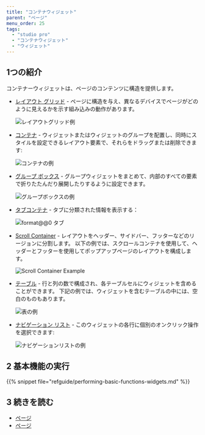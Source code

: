 ```yaml
---
title: "コンテナウィジェット"
parent: "ページ"
menu_order: 25
tags:
  - "studio pro"
  - "コンテナウィジェット"
  - "ウィジェット"
---
```


## 1つの紹介

コンテナーウィジェットは、ページのコンテンツに構造を提供します。

* [レイアウト グリッド](layout-grid) - ページに構造を与え、異なるデバイスでページがどのように見えるかを示す組み込みの動作があります。

    ![レイアウトグリッド例](attachments/container-widgets/layout-grid-example.png)

* [コンテナ](container) - ウィジェットまたはウィジェットのグループを配置し、同時にスタイルを設定できるレイアウト要素で、それらをドラッグまたは削除できます:

    ![コンテナの例](attachments/container-widgets/container-example.png)

* [グループ ボックス](group-box) - グループウィジェットをまとめて、内部のすべての要素で折りたたんだり展開したりするように設定できます。

    ![グループボックスの例](attachments/container-widgets/group-box-example.png)

* [タブコンテナ](tab-container) - タブに分類された情報を表示する：

    ![format@@0 タブ](attachments/container-widgets/tab-container-example.png)

* [Scroll Container](scroll-container) - レイアウトをヘッダー、サイドバー、フッターなどのリージョンに分割します。 以下の例では、スクロールコンテナを使用して、ヘッダーとフッターを使用してポップアップページのレイアウトを構成します。

    ![Scroll Container Example](attachments/container-widgets/scroll-container-example.png)

* [テーブル](table) - 行と列の数で構成され、各テーブルセルにウィジェットを含めることができます。 下記の例では、ウィジェットを含むテーブルの中には、空白のものもあります。

    ![表の例](attachments/container-widgets/table-example.png)

* [ナビゲーション リスト](navigation-list) - このウィジェットの各行に個別のオンクリック操作を選択できます:

    ![ナビゲーションリストの例](attachments/container-widgets/navigation-list-example.png)

## 2 基本機能の実行

{{% snippet file="refguide/performing-basic-functions-widgets.md" %}}

## 3 続きを読む

* [ページ](page)
* [ページ](ページ)